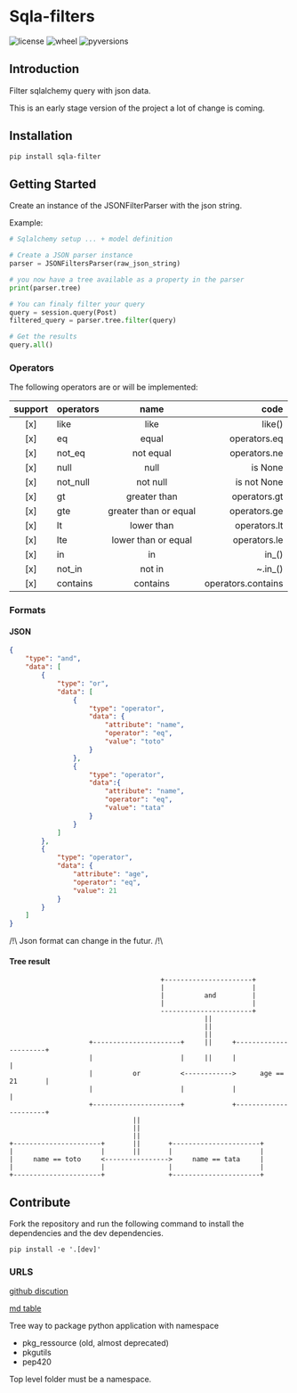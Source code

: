 # Sqla-filters

![license](https://img.shields.io/pypi/l/sqla-filters.svg)
![wheel](https://img.shields.io/pypi/wheel/sqla-filters.svg)
![pyversions](https://img.shields.io/pypi/pyversions/sqla-filters.svg)

## Introduction 

Filter sqlalchemy query with json data.

This is an early stage version of the project a lot of change is coming.

## Installation

```bash
pip install sqla-filter
```

## Getting Started

Create an instance of the JSONFilterParser with the json string.

Example:
```python
# Sqlalchemy setup ... + model definition

# Create a JSON parser instance
parser = JSONFiltersParser(raw_json_string)

# you now have a tree available as a property in the parser
print(parser.tree)

# You can finaly filter your query
query = session.query(Post)
filtered_query = parser.tree.filter(query)

# Get the results
query.all()
```

### Operators

The following operators are or will be implemented:

| support | operators |          name         |        code        |
|:-------:|:----------|:---------------------:|-------------------:|
|   [x]   | like      | like                  | like()             |
|   [x]   | eq        | equal                 | operators.eq       |
|   [x]   | not_eq    | not equal             | operators.ne       |
|   [x]   | null      | null                  | is None            |
|   [x]   | not_null  | not null              | is not None        |
|   [x]   | gt        | greater than          | operators.gt       |
|   [x]   | gte       | greater than or equal | operators.ge       |
|   [x]   | lt        | lower than            | operators.lt       |
|   [x]   | lte       | lower than or equal   | operators.le       |
|   [x]   | in        | in                    | in_()              |
|   [x]   | not_in    | not in                | ~.in_()            |
|   [x]   | contains  | contains              | operators.contains |

### Formats

#### JSON

```json
{
    "type": "and",
    "data": [
        {
            "type": "or",
            "data": [
                {
                    "type": "operator",
                    "data": {
                        "attribute": "name",
                        "operator": "eq",
                        "value": "toto"
                    }
                },
                {
                    "type": "operator",
                    "data":{
                        "attribute": "name",
                        "operator": "eq",
                        "value": "tata"
                    }
                }
            ]
        },
        {
            "type": "operator",
            "data": {
                "attribute": "age",
                "operator": "eq",
                "value": 21
            }
        }
    ]
}
```

/!\ Json format can change in the futur. /!\

#### Tree result

```
                                      +----------------------+
                                      |                      |
                                      |          and         |
                                      |                      |
                                      -----------------------+
                                                 ||
                                                 ||
                                                 ||
                    +----------------------+     ||     +----------------------+
                    |                      |     ||     |                      |
                    |          or          <------------>      age == 21       |
                    |                      |            |                      |
                    +----------------------+            +----------------------+
                               ||
                               ||
                               ||
+----------------------+       ||       +----------------------+
|                      |       ||       |                      |
|     name == toto     <---------------->     name == tata     |
|                      |                |                      |
+----------------------+                +----------------------+
```

## Contribute

Fork the repository and run the following command to install the dependencies and the dev dependencies.

`pip install -e '.[dev]'`


### URLS
[github discution](https://github.com/pypa/pip/issues/3)

[md table](https://github.com/pypa/sample-namespace-packages/blob/master/table.md)

Tree way to package python application with namespace
 - pkg_ressource (old, almost deprecated)
 - pkgutils
 - pep420

Top level folder must be a namespace.